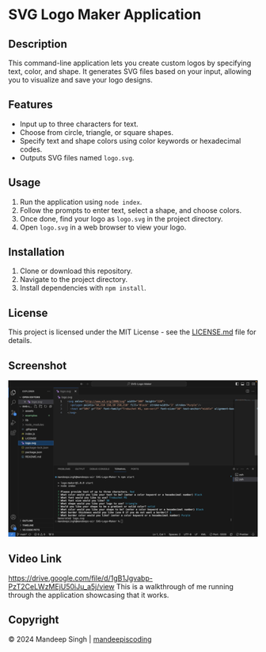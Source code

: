 # SVG Logo Maker Application

## Description

This command-line application lets you create custom logos by specifying text, color, and shape. It generates SVG files based on your input, allowing you to visualize and save your logo designs.

## Features

- Input up to three characters for text.
- Choose from circle, triangle, or square shapes.
- Specify text and shape colors using color keywords or hexadecimal codes.
- Outputs SVG files named `logo.svg`.

## Usage

1. Run the application using `node index`.
2. Follow the prompts to enter text, select a shape, and choose colors.
3. Once done, find your logo as `logo.svg` in the project directory.
4. Open `logo.svg` in a web browser to view your logo.

## Installation

1. Clone or download this repository.
2. Navigate to the project directory.
3. Install dependencies with `npm install`.

## License

This project is licensed under the MIT License - see the [LICENSE.md](LICENSE.md) file for details.

## Screenshot
![SVG Logo Command Line Application](assets/ss.png)

## Video Link
https://drive.google.com/file/d/1gB1Jgvabp-PzT2CeLWzMEjU50iJu_a5j/view
This is a walkthrough of me running through the application showcasing that it works.

## Copyright
&copy; 2024 Mandeep Singh | [mandeepiscoding](https://github.com/mandeepiscoding)

